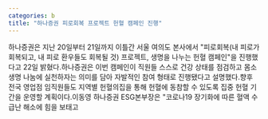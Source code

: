 ```yaml
---
categories: b
title: "하나증권 피로회복 프로젝트 헌혈 캠페인 진행"
---
```

하나증권은 지난 20일부터 21일까지 이틀간 서울 여의도 본사에서 "피로회복(내 피로가 회복되고, 내 피로 환우들도 회복될 것) 프로젝트, 생명을 나누는 헌혈 캠페인"을 진행했다고 22일 밝혔다.하나증권은 이번 캠페인이 직원들 스스로 건강 상태를 점검하고 몸소 생명 나눔에 실천하자는 의미를 담아 자발적인 참여 형태로 진행됐다고 설명했다.향후 전국 영업점 임직원들도 지역별 헌혈의집을 통해 헌혈에 동참할 수 있도록 집중 헌혈 기간을 운영할 계획이다.이동영 하나증권 ESG본부장은 "코로나19 장기화에 따른 혈액 수급난 해소에 힘을 보태고